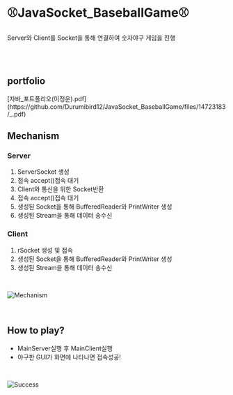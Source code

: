 <h1>⚾JavaSocket_BaseballGame⚾</h1>
<p>Server와 Client를 Socket을 통해 연결하여 숫자야구 게임을 진행</p><br><br>

<h2>portfolio</h2>
[자바_포트폴리오(이정운).pdf](https://github.com/Durumibird12/JavaSocket_BaseballGame/files/14723183/_.pdf)
<br>

<div>
  <h2>Mechanism</h2>
  <h3>Server</h3>
  <ol type="1">
    <li>ServerSocket 생성</li>
    <li>접속 accept()접속 대기</li>
    <li>Client와 통신을 위한 Socket반환</li>
    <li>접속 accept()접속 대기</li>
    <li>생성된 Socket을 통해 BufferedReader와 PrintWriter 생성</li>
    <li>생성된 Stream을 통해 데이터 송수신</li>
  </ol>
  
  <h3>Client</h3>
  <ol type="1">
    <li>rSocket 생성 및 접속</li>
    <li>생성된 Socket을 통해 BufferedReader와 PrintWriter 생성</li>
    <li>생성된 Stream을 통해 데이터 송수신</li>
  </ol>
</div><br>

![Mechanism](https://github.com/Durumibird12/JavaSocket_BaseballGame/assets/142339302/c6db8723-18d2-4bcd-bba2-47547ccd9d55)

<br>
<div>
  <h2>How to play?</h2>
  <ul>
    <li>MainServer실행 후 MainClient실행</li>
    <li>야구판 GUI가 화면에 나타나면 접속성공!</li>
  </ul>
</div><br>

![Success](https://github.com/Durumibird12/JavaSocket_BaseballGame/assets/142339302/a662eb96-8057-42e7-85aa-7c530dbaca06)

